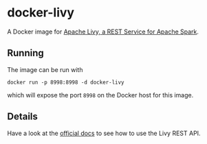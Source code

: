 # docker-livy

A Docker image for [Apache Livy, a REST Service for Apache Spark](https://livy.apache.org/).

## Running

The image can be run with

`docker run -p 8998:8998 -d docker-livy`

which will expose the port `8998` on the Docker host for this image.

## Details

Have a look at the [official docs](https://livy.apache.org/docs/latest/rest-api.html) to see how to use the Livy REST API.
